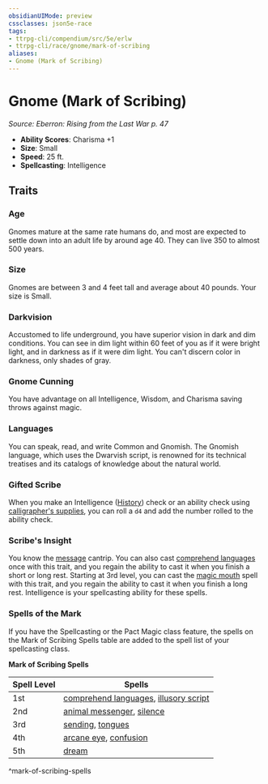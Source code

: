 ```yaml
---
obsidianUIMode: preview
cssclasses: json5e-race
tags:
- ttrpg-cli/compendium/src/5e/erlw
- ttrpg-cli/race/gnome/mark-of-scribing
aliases:
- Gnome (Mark of Scribing)
---
```

# Gnome (Mark of Scribing)
*Source: Eberron: Rising from the Last War p. 47*  


- **Ability Scores**: Charisma +1
- **Size**: Small
- **Speed**: 25 ft.
- **Spellcasting**: Intelligence

## Traits

### Age

Gnomes mature at the same rate humans do, and most are expected to settle down into an adult life by around age 40. They can live 350 to almost 500 years.

### Size

Gnomes are between 3 and 4 feet tall and average about 40 pounds. Your size is Small.

### Darkvision

Accustomed to life underground, you have superior vision in dark and dim conditions. You can see in dim light within 60 feet of you as if it were bright light, and in darkness as if it were dim light. You can't discern color in darkness, only shades of gray.

### Gnome Cunning

You have advantage on all Intelligence, Wisdom, and Charisma saving throws against magic.

### Languages

You can speak, read, and write Common and Gnomish. The Gnomish language, which uses the Dwarvish script, is renowned for its technical treatises and its catalogs of knowledge about the natural world.

### Gifted Scribe

When you make an Intelligence ([History](Інструменти%20ДМ/CLI/rules/skills.md#History)) check or an ability check using [calligrapher's supplies](Інструменти%20ДМ/CLI/items/calligraphers-supplies-xphb.md), you can roll a `d4` and add the number rolled to the ability check.

### Scribe's Insight

You know the [message](Інструменти%20ДМ/CLI/spells/message-xphb.md) cantrip. You can also cast [comprehend languages](Інструменти%20ДМ/CLI/spells/comprehend-languages-xphb.md) once with this trait, and you regain the ability to cast it when you finish a short or long rest. Starting at 3rd level, you can cast the [magic mouth](Інструменти%20ДМ/CLI/spells/magic-mouth-xphb.md) spell with this trait, and you regain the ability to cast it when you finish a long rest. Intelligence is your spellcasting ability for these spells.

### Spells of the Mark

If you have the Spellcasting or the Pact Magic class feature, the spells on the Mark of Scribing Spells table are added to the spell list of your spellcasting class.

**Mark of Scribing Spells**

| Spell Level | Spells |
|-------------|--------|
| 1st | [comprehend languages](Інструменти%20ДМ/CLI/spells/comprehend-languages-xphb.md), [illusory script](Інструменти%20ДМ/CLI/spells/illusory-script-xphb.md) |
| 2nd | [animal messenger](Інструменти%20ДМ/CLI/spells/animal-messenger-xphb.md), [silence](Інструменти%20ДМ/CLI/spells/silence-xphb.md) |
| 3rd | [sending](Інструменти%20ДМ/CLI/spells/sending-xphb.md), [tongues](Інструменти%20ДМ/CLI/spells/tongues-xphb.md) |
| 4th | [arcane eye](Інструменти%20ДМ/CLI/spells/arcane-eye-xphb.md), [confusion](Інструменти%20ДМ/CLI/spells/confusion-xphb.md) |
| 5th | [dream](Інструменти%20ДМ/CLI/spells/dream-xphb.md) |
^mark-of-scribing-spells